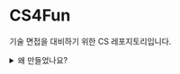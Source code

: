 # CS4Fun

기술 면접을 대비하기 위한 CS 레포지토리입니다.

<details>
<summary>왜 만들었나요?</summary>
<div>

2022년 10월 면접을 대비하기 위해 자발적으로 모 학원에서 "공개처형"에 지원했습니다.

부족한게 너무 많다고 생각하여 정리를 시작했고, 저와 같은 취준생분들에게 도움을 드리고자 레포지토리를 만들었습니다.(부족한 부분 PR도 환영입니다..!)

</div>
</details>
